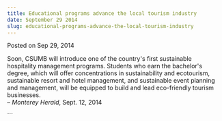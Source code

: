 ```yaml
---
title: Educational programs advance the local tourism industry
date: September 29 2014
slug: educational-programs-advance-the-local-tourism-industry
---
```


 
<span class="date">Posted on Sep 29, 2014    </span>
<p>Soon, CSUMB will introduce one of the country&apos;s first
sustainable hospitality management programs. Students who earn the
bachelor&apos;s degree, which will offer concentrations in
sustainability and ecotourism, sustainable resort and hotel
management, and sustainable event planning and management, will be
equipped to build and lead eco-friendly tourism businesses.<br>
&#x2013; <em>Monterey Herald</em>, Sept. 12, 2014</br></p>
```
